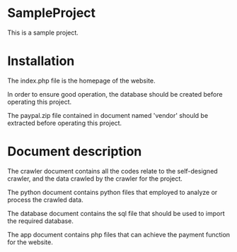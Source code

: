 # SampleProject

This is a sample project.

# Installation

The index.php file is the homepage of the website.

In order to ensure good operation, the database
should be created before operating this project.

The paypal.zip file contained in document named 'vendor'
should be extracted before operating this project.

# Document description

The crawler document contains all the codes relate
to the self-designed crawler, and the data crawled
by the crawler for the project.

The python document contains python files that
employed to analyze or process the crawled data.

The database document contains the sql file that
should be used to import the required database.

The app document contains php files that can
achieve the payment function for the website.
